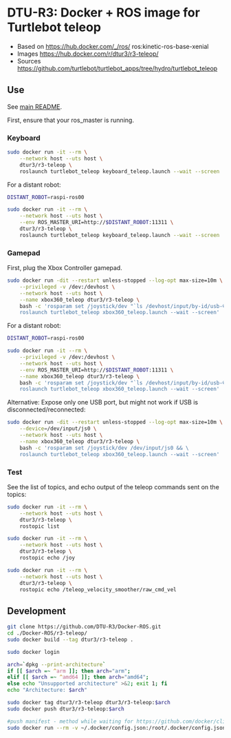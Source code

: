 # DTU-R3: Docker + ROS image for Turtlebot teleop
* Based on https://hub.docker.com/_/ros/ ros:kinetic-ros-base-xenial
* Images https://hub.docker.com/r/dtur3/r3-teleop/
* Sources https://github.com/turtlebot/turtlebot_apps/tree/hydro/turtlebot_teleop

## Use
See [main README](../README.md).

First, ensure that your ros_master is running.

### Keyboard

```sh
sudo docker run -it --rm \
	--network host --uts host \
	dtur3/r3-teleop \
	roslaunch turtlebot_teleop keyboard_teleop.launch --wait --screen
```

For a distant robot:

```sh
DISTANT_ROBOT=raspi-ros00

sudo docker run -it --rm \
	--network host --uts host \
	--env ROS_MASTER_URI=http://$DISTANT_ROBOT:11311 \
	dtur3/r3-teleop \
	roslaunch turtlebot_teleop keyboard_teleop.launch --wait --screen
```

### Gamepad
First, plug the Xbox Controller gamepad.

```sh
sudo docker run -dit --restart unless-stopped --log-opt max-size=10m \
	--privileged -v /dev:/devhost \
	--network host --uts host \
	--name xbox360_teleop dtur3/r3-teleop \
	bash -c 'rosparam set /joystick/dev "`ls /devhost/input/by-id/usb-©Microsoft_Corporation_Controller_*-joystick | tail -n 1`" && \
	roslaunch turtlebot_teleop xbox360_teleop.launch --wait --screen'
```

For a distant robot:

```sh
DISTANT_ROBOT=raspi-ros00

sudo docker run -it --rm \
	--privileged -v /dev:/devhost \
	--network host --uts host \
	--env ROS_MASTER_URI=http://$DISTANT_ROBOT:11311 \
	--name xbox360_teleop dtur3/r3-teleop \
	bash -c 'rosparam set /joystick/dev "`ls /devhost/input/by-id/usb-©Microsoft_Corporation_Controller_*-joystick | tail -n 1`" && \
	roslaunch turtlebot_teleop xbox360_teleop.launch --wait --screen'
```

Alternative: Expose only one USB port, but might not work if USB is disconnected/reconnected:

```sh
sudo docker run -dit --restart unless-stopped --log-opt max-size=10m \
	--device=/dev/input/js0 \
	--network host --uts host \
	--name xbox360_teleop dtur3/r3-teleop \
	bash -c 'rosparam set /joystick/dev /dev/input/js0 && \
	roslaunch turtlebot_teleop xbox360_teleop.launch --wait --screen'
```

### Test
See the list of topics, and echo output of the teleop commands sent on the topics:

```sh
sudo docker run -it --rm \
	--network host --uts host \
	dtur3/r3-teleop \
	rostopic list

sudo docker run -it --rm \
	--network host --uts host \
	dtur3/r3-teleop \
	rostopic echo /joy

sudo docker run -it --rm \
	--network host --uts host \
	dtur3/r3-teleop \
	rostopic echo /teleop_velocity_smoother/raw_cmd_vel
```

## Development

```bash
git clone https://github.com/DTU-R3/Docker-ROS.git
cd ./Docker-ROS/r3-teleop/
sudo docker build --tag dtur3/r3-teleop .

sudo docker login

arch=`dpkg --print-architecture`
if [[ $arch =~ ^arm ]]; then arch="arm";
elif [[ $arch =~ ^amd64 ]]; then arch="amd64";
else echo "Unsupported architecture" >&2; exit 1; fi
echo "Architecture: $arch"

sudo docker tag dtur3/r3-teleop dtur3/r3-teleop:$arch
sudo docker push dtur3/r3-teleop:$arch

#push manifest - method while waiting for https://github.com/docker/cli/pull/138
sudo docker run --rm -v ~/.docker/config.json:/root/.docker/config.json -v $(pwd):/host weshigbee/manifest-tool push from-spec /host/manifest.yaml
```
